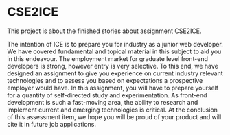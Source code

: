 # CSE2ICE

This project is about the finished stories about assignment CSE2ICE.

The intention of ICE is to prepare you for industry as a junior web developer. 
We have covered fundamental and topical material in this subject to aid you in this endeavour.
The employment market for graduate level front-end developers is strong, however entry is very selective. 
To this end, we have designed an assignment to give you experience on current industry relevant technologies and to assess you based on expectations a prospective employer would have. In this assignment, you will have to prepare yourself for a quantity of self-directed study and experimentation. As front-end development is such a fast-moving area, the ability to research and implement current and emerging technologies is critical. At the conclusion of this assessment item, 
we hope you will be proud of your product and will cite it in future job applications.


